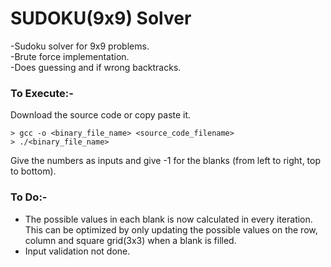 # SUDOKU(9x9) Solver

-Sudoku solver for 9x9 problems.  
-Brute force implementation.  
-Does guessing and if wrong backtracks.  

### To Execute:-

Download the source code or copy paste it.

```
> gcc -o <binary_file_name> <source_code_filename>
> ./<binary_file_name>
```

Give the numbers as inputs and give -1 for the blanks (from left to right, top to bottom).

### To Do:-
- The possible values in each blank is now calculated in every iteration. This can be optimized by only updating the possible values on the row, column and square grid(3x3) when a blank is filled.
- Input validation not done.
